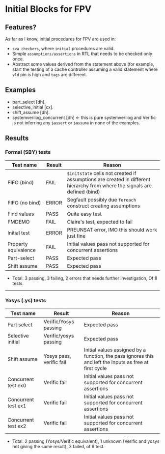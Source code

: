 # Initial Blocks for FPV
## Features?
As far as I know, initial procedures for FPV are used in:
* `sva checkers`, where `initial` procedures are valid.
* Simple `assumptions/assertions` in RTL that needs to be checked only once.
* Abstract some values derived from the statement above (for example, start the testing of a cache controller assuming a valid statement where `vld` pin is high and `tags` are different.

## Examples
* part_select [dh].
* selective_initial [cx].
* shift_assume [dh].
* systemverilog_concurrent [dh] <- this is pure systemverilog and Verific is not inferring any `$assert` or `$assume` in none of the examples.

## Results
### Formal (SBY) tests
| Test name | Result | Reason |
| --------- | ------ | ------ |
| FIFO (bind) | FAIL | `$initstate` cells not created if assumptions are created in different hierarchy from where the signals are defined (bind) |
| FIFO (no bind) | ERROR | Segfault possibly due `foreach` construct creating assumptions |
| Find values |  PASS | Quite easy test |
| FMDEMO | FAIL | Claire's test, expected to fail |
| Initial test | ERROR | PREUNSAT error, IMO this should work just fine |
| Property equivalence | FAIL | Initial values pass not supported for concurrent assertions |
| Part-select | PASS | Expected pass |
| Shift assume | PASS | Expected pass |

* Total: 3 passing, 3 failing, 2 errors that needs further investigation, Of 8 tests.

---


### Yosys (.ys) tests
| Test name | Result | Reason |
| --------- | ------ | ------ |
| Part select | Verific/Yosys passing | Expected pass |
| Selective initial | Verific/yosys passing | Expected pass |
| Shift assume | Yosys pass, verific fail | Initial values assigned by a function, the pass ignores this and left the inputs as free at first cycle |
| Concurrent test ex0 | Verific fail | Initial values pass not supported for concurrent assertions |
| Concurrent test ex1 | Verific fail | Initial values pass not supported for concurrent assertions |
| Concurrent test ex2 | Verific fail | Initial values pass not supported for concurrent assertions |

* Total: 2 passing (Yosys/Verific equivalent), 1 unknown (Verific and yosys not giving the same result), 3 failed, of 6 test.
